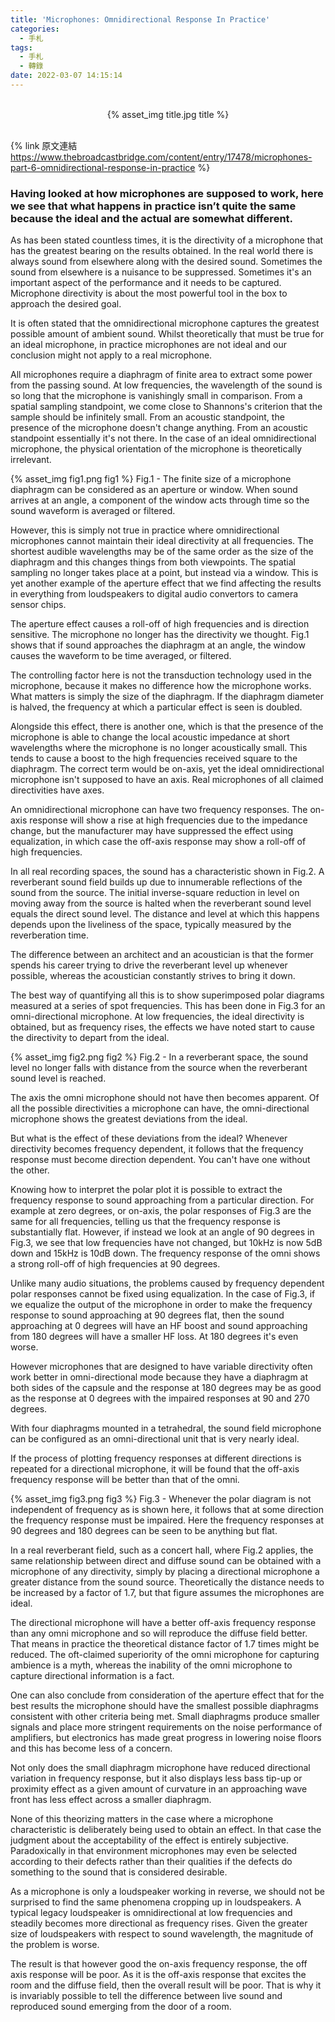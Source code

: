 ```yaml
---
title: 'Microphones: Omnidirectional Response In Practice'
categories:
  - 手札
tags:
  - 手札
  - 轉錄
date: 2022-03-07 14:15:14
---
```

<br>
<center>{% asset_img title.jpg title %}</center>
<br>

{% link 原文連結 https://www.thebroadcastbridge.com/content/entry/17478/microphones-part-6-omnidirectional-response-in-practice %}

### Having looked at how microphones are supposed to work, here we see that what happens in practice isn’t quite the same because the ideal and the actual are somewhat different.

As has been stated countless times, it is the directivity of a microphone that has the greatest bearing on the results obtained. In the real world there is always sound from elsewhere along with the desired sound. Sometimes the sound from elsewhere is a nuisance to be suppressed. Sometimes it's an important aspect of the performance and it needs to be captured. Microphone directivity is about the most powerful tool in the box to approach the desired goal.

It is often stated that the omnidirectional microphone captures the greatest possible amount of ambient sound. Whilst theoretically that must be true for an ideal microphone, in practice microphones are not ideal and our conclusion might not apply to a real microphone.

All microphones require a diaphragm of finite area to extract some power from the passing sound. At low frequencies, the wavelength of the sound is so long that the microphone is vanishingly small in comparison. From a spatial sampling standpoint, we come close to Shannons's criterion that the sample should be infinitely small. From an acoustic standpoint, the presence of the microphone doesn't change anything. From an acoustic standpoint essentially it's not there. In the case of an ideal omnidirectional microphone, the physical orientation of the microphone is theoretically irrelevant.

{% asset_img fig1.png fig1 %}
Fig.1 - The finite size of a microphone diaphragm can be considered as an aperture or window. When sound arrives at an angle, a component of the window acts through time so the sound waveform is averaged or filtered.

However, this is simply not true in practice where omnidirectional microphones cannot maintain their ideal directivity at all frequencies. The shortest audible wavelengths may be of the same order as the size of the diaphragm and this changes things from both viewpoints. The spatial sampling no longer takes place at a point, but instead via a window. This is yet another example of the aperture effect that we find affecting the results in everything from loudspeakers to digital audio convertors to camera sensor chips.

The aperture effect causes a roll-off of high frequencies and is direction sensitive. The microphone no longer has the directivity we thought. Fig.1 shows that if sound approaches the diaphragm at an angle, the window causes the waveform to be time averaged, or filtered.

The controlling factor here is not the transduction technology used in the microphone, because it makes no difference how the microphone works. What matters is simply the size of the diaphragm. If the diaphragm diameter is halved, the frequency at which a particular effect is seen is doubled.

Alongside this effect, there is another one, which is that the presence of the microphone is able to change the local acoustic impedance at short wavelengths where the microphone is no longer acoustically small. This tends to cause a boost to the high frequencies received square to the diaphragm. The correct term would be on-axis, yet the ideal omnidirectional microphone isn't supposed to have an axis. Real microphones of all claimed directivities have axes.

An omnidirectional microphone can have two frequency responses. The on-axis response will show a rise at high frequencies due to the impedance change, but the manufacturer may have suppressed the effect using equalization, in which case the off-axis response may show a roll-off of high frequencies.

In all real recording spaces, the sound has a characteristic shown in Fig.2. A reverberant sound field builds up due to innumerable reflections of the sound from the source. The initial inverse-square reduction in level on moving away from the source is halted when the reverberant sound level equals the direct sound level. The distance and level at which this happens depends upon the liveliness of the space, typically measured by the reverberation time.

The difference between an architect and an acoustician is that the former spends his career trying to drive the reverberant level up whenever possible, whereas the acoustician constantly strives to bring it down.

The best way of quantifying all this is to show superimposed polar diagrams measured at a series of spot frequencies. This has been done in Fig.3 for an omni-directional microphone. At low frequencies, the ideal directivity is obtained, but as frequency rises, the effects we have noted start to cause the directivity to depart from the ideal.

{% asset_img fig2.png fig2 %}
Fig.2 - In a reverberant space, the sound level no longer falls with distance from the source when the reverberant sound level is reached.

The axis the omni microphone should not have then becomes apparent. Of all the possible directivities a microphone can have, the omni-directional microphone shows the greatest deviations from the ideal.

But what is the effect of these deviations from the ideal? Whenever directivity becomes frequency dependent, it follows that the frequency response must become direction dependent. You can't have one without the other.

Knowing how to interpret the polar plot it is possible to extract the frequency response to sound approaching from a particular direction. For example at zero degrees, or on-axis, the polar responses of Fig.3 are the same for all frequencies, telling us that the frequency response is substantially flat. However, if instead we look at an angle of 90 degrees in Fig.3, we see that low frequencies have not changed, but 10kHz is now 5dB down and 15kHz is 10dB down. The frequency response of the omni shows a strong roll-off of high frequencies at 90 degrees.

Unlike many audio situations, the problems caused by frequency dependent polar responses cannot be fixed using equalization. In the case of Fig.3, if we equalize the output of the microphone in order to make the frequency response to sound approaching at 90 degrees flat, then the sound approaching at 0 degrees will have an HF boost and sound approaching from 180 degrees will have a smaller HF loss. At 180 degrees it's even worse.

However microphones that are designed to have variable directivity often work better in omni-directional mode because they have a diaphragm at both sides of the capsule and the response at 180 degrees may be as good as the response at 0 degrees with the impaired responses at 90 and 270 degrees.

With four diaphragms mounted in a tetrahedral, the sound field microphone can be configured as an omni-directional unit that is very nearly ideal.

If the process of plotting frequency responses at different directions is repeated for a directional microphone, it will be found that the off-axis frequency response will be better than that of the omni.

{% asset_img fig3.png fig3 %}
Fig.3 - Whenever the polar diagram is not independent of frequency as is shown here, it follows that at some direction the frequency response must be impaired. Here the frequency responses at 90 degrees and 180 degrees can be seen to be anything but flat.

In a real reverberant field, such as a concert hall, where Fig.2 applies, the same relationship between direct and diffuse sound can be obtained with a microphone of any directivity, simply by placing a directional microphone a greater distance from the sound source. Theoretically the distance needs to be increased by a factor of 1.7, but that figure assumes the microphones are ideal.

The directional microphone will have a better off-axis frequency response than any omni microphone and so will reproduce the diffuse field better. That means in practice the theoretical distance factor of 1.7 times might be reduced. The oft-claimed superiority of the omni microphone for capturing ambience is a myth, whereas the inability of the omni microphone to capture directional information is a fact.

One can also conclude from consideration of the aperture effect that for the best results the microphone should have the smallest possible diaphragms consistent with other criteria being met. Small diaphragms produce smaller signals and place more stringent requirements on the noise performance of amplifiers, but electronics has made great progress in lowering noise floors and this has become less of a concern.

Not only does the small diaphragm microphone have reduced directional variation in frequency response, but it also displays less bass tip-up or proximity effect as a given amount of curvature in an approaching wave front has less effect across a smaller diaphragm.

None of this theorizing matters in the case where a microphone characteristic is deliberately being used to obtain an effect. In that case the judgment about the acceptability of the effect is entirely subjective. Paradoxically in that environment microphones may even be selected according to their defects rather than their qualities if the defects do something to the sound that is considered desirable.

As a microphone is only a loudspeaker working in reverse, we should not be surprised to find the same phenomena cropping up in loudspeakers. A typical legacy loudspeaker is omnidirectional at low frequencies and steadily becomes more directional as frequency rises. Given the greater size of loudspeakers with respect to sound wavelength, the magnitude of the problem is worse.

The result is that however good the on-axis frequency response, the off axis response will be poor. As it is the off-axis response that excites the room and the diffuse field, then the overall result will be poor. That is why it is invariably possible to tell the difference between live sound and reproduced sound emerging from the door of a room.

